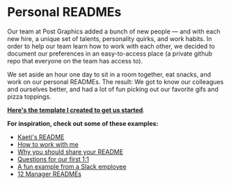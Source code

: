 # Personal READMEs
Our team at Post Graphics added a bunch of new people — and with each new hire, a unique set of talents, personality quirks, and work habits. In order to help our team learn how to work with each other, we decided to document our preferences in an easy-to-access place (a private github repo that everyone on the team has access to). 

We set aside an hour one day to sit in a room together, eat snacks, and work on our personal READMEs. The result: We got to know our colleagues and ourselves better, and had a lot of fun picking out our favorite gifs and pizza toppings.

[**Here's the template I created to get us started**](https://github.com/kaeti/personal-readme/blob/master/template.md).

**For inspiration, check out some of these examples:**

* [Kaeti's README](https://github.com/kaeti/personal-readme/blob/master/kaeti.md)
* [How to work with me](https://www.cockroachlabs.com/blog/how-to-work-with-me/)
* [Why you should share your README](https://medium.com/@kawomersley/why-and-how-to-share-your-manager-readme-plus-heres-mine-8a4fe188ee1b)
* [Questions for our first 1:1](http://larahogan.me/blog/first-one-on-one-questions/)
* [A fun example from a Slack employee](https://docs.google.com/presentation/d/1df5MALZKZU6lOeIXUiO-h6ReFM3KuIpnapSE97IZnX4/edit#slide=id.g2cf5bbf228_0_280)
* [12 Manager READMEs](https://hackernoon.com/12-manager-readmes-from-silicon-valleys-top-tech-companies-26588a660afe)
